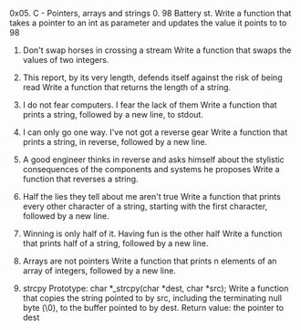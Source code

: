 0x05. C - Pointers, arrays and strings
0. 98 Battery st. Write a function that takes a pointer to an int as parameter and updates the value it points to to 98

1. Don't swap horses in crossing a stream Write a function that swaps the values of two integers.

2. This report, by its very length, defends itself against the risk of being read Write a function that returns the length of a string.

3. I do not fear computers. I fear the lack of them Write a function that prints a string, followed by a new line, to stdout.

4. I can only go one way. I've not got a reverse gear Write a function that prints a string, in reverse, followed by a new line.

5. A good engineer thinks in reverse and asks himself about the stylistic consequences of the components and systems he proposes Write a function that reverses a string.

6. Half the lies they tell about me aren't true Write a function that prints every other character of a string, starting with the first character, followed by a new line.

7. Winning is only half of it. Having fun is the other half Write a function that prints half of a string, followed by a new line.

8. Arrays are not pointers Write a function that prints n elements of an array of integers, followed by a new line.

9. strcpy Prototype: char *_strcpy(char *dest, char *src); Write a function that copies the string pointed to by src, including the terminating null byte (\0), to the buffer pointed to by dest. Return value: the pointer to dest

